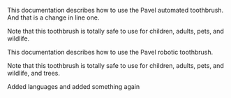 This documentation describes how to use the Pavel automated toothbrush. And that is a change in line one. 

Note that this toothbrush is totally safe to use for children, adults, pets, and wildlife.

This documentation describes how to use the Pavel robotic toothbrush.

Note that this toothbrush is totally safe to use for children, adults, pets, and wildlife, and trees.

Added languages and added something again
